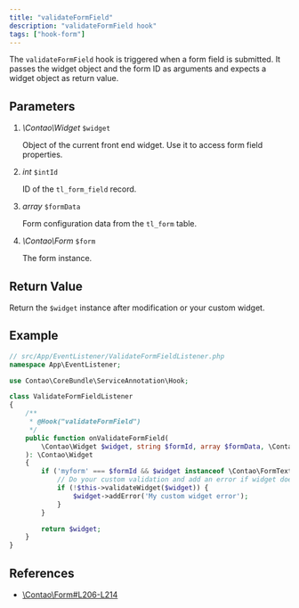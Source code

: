 ```yaml
---
title: "validateFormField"
description: "validateFormField hook"
tags: ["hook-form"]
---
```



The `validateFormField` hook is triggered when a form field is submitted. It
passes the widget object and the form ID as arguments and expects a widget
object as return value.


## Parameters

1. *\Contao\Widget* `$widget`

    Object of the current front end widget. Use it to access form field properties.

2. *int* `$intId`

    ID of the `tl_form_field` record.

3. *array* `$formData`

    Form configuration data from the `tl_form` table.

4. *\Contao\Form* `$form`

    The form instance.


## Return Value

Return the `$widget` instance after modification or your custom widget.


## Example

```php
// src/App/EventListener/ValidateFormFieldListener.php
namespace App\EventListener;

use Contao\CoreBundle\ServiceAnnotation\Hook;

class ValidateFormFieldListener
{
    /**
     * @Hook("validateFormField")
     */
    public function onValidateFormField(
        \Contao\Widget $widget, string $formId, array $formData, \Contao\Form $form
    ): \Contao\Widget
    {
        if ('myform' === $formId && $widget instanceof \Contao\FormText) {
            // Do your custom validation and add an error if widget does not validate
            if (!$this->validateWidget($widget)) {
                $widget->addError('My custom widget error');
            }
        }

        return $widget;
    }
}
```


## References

* [\Contao\Form#L206-L214](https://github.com/contao/contao/blob/4.7.6/core-bundle/src/Resources/contao/forms/Form.php#L206-L214)
